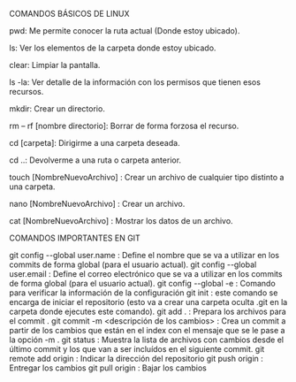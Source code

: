 
COMANDOS BÁSICOS DE LINUX 

pwd: Me permite conocer la ruta actual (Donde estoy ubicado).

ls: Ver los elementos de la carpeta donde estoy ubicado.

clear: Limpiar la pantalla.

ls -la: Ver detalle de la información con los permisos que tienen esos recursos.

mkdir: Crear un directorio.

rm – rf [nombre directorio]: Borrar de forma forzosa el recurso.

cd [carpeta]: Dirigirme a una carpeta deseada.

cd ..: Devolverme a una ruta o carpeta anterior.

touch [NombreNuevoArchivo] : Crear un archivo de cualquier tipo distinto a una carpeta.

nano [NombreNuevoArchivo] : Crear un archivo.

cat [NombreNuevoArchivo] : Mostrar los datos de un archivo.


COMANDOS IMPORTANTES EN GIT

git config --global user.name <name> : Define el nombre que se va a utilizar en los commits de forma global (para el usuario actual).
git config --global user.email <email> : Define el correo electrónico que se va a utilizar en los commits de forma global (para el usuario actual).
git config --global -e : Comando para verificar la información de la configuración
git init : este comando se encarga de iniciar el repositorio (esto va a crear una carpeta oculta .git en la carpeta donde ejecutes este comando).
git add . : Prepara los archivos para el commit .
git commit -m <descripción de los cambios> : Crea un commit a partir de los cambios que están en el index con el mensaje que se le pase a la opción -m .
git status : Muestra la lista de archivos con cambios desde el último commit y los que van a ser incluídos en el siguiente commit.
git remote add origin <URL repositorio> : Indicar la dirección del repositorio
git push origin <Raman main> : Entregar los cambios
git pull origin <Raman main> : Bajar los cambios


